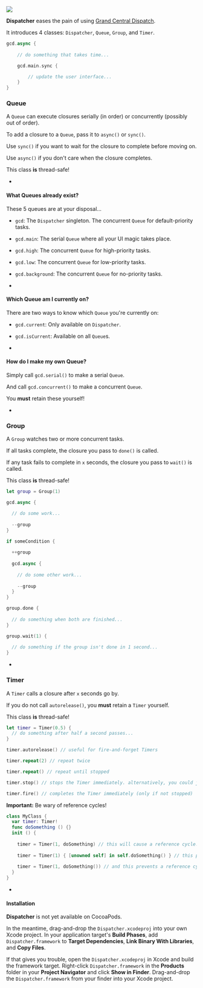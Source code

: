 <img src="http://i.imgur.com/sEM1zbl.jpg"/>

**Dispatcher** eases the pain of using [Grand Central Dispatch](https://developer.apple.com/library/mac/documentation/performance/reference/gcd_libdispatch_ref/Reference/reference.html). 

It introduces 4 classes: `Dispatcher`, `Queue`, `Group`, and `Timer`.

```Swift
gcd.async {
	
	// do something that takes time...

	gcd.main.sync {

		// update the user interface...
	}
}
```

### Queue

A `Queue` can execute closures serially (in order) or concurrently (possibly out of order).

To add a closure to a `Queue`, pass it to `async()` or `sync()`.

Use `sync()` if you want to wait for the closure to complete before moving on.

Use `async()` if you don't care when the closure completes.

This class **is** thread-safe!

-

#### What Queues already exist?

These 5 queues are at your disposal...

* `gcd`: The `Dispatcher` singleton. The concurrent `Queue` for default-priority tasks.

* `gcd.main`: The serial `Queue` where all your UI magic takes place.

* `gcd.high`: The concurrent `Queue` for high-priority tasks.

* `gcd.low`: The concurrent `Queue` for low-priority tasks.

* `gcd.background`: The concurrent `Queue` for no-priority tasks.

-

#### Which Queue am I currently on?

There are two ways to know which `Queue` you're currently on:

* `gcd.current`: Only available on `Dispatcher`.

* `gcd.isCurrent`: Available on all `Queue`s.

-

#### How do I make my own Queue?

Simply call `gcd.serial()` to make a serial `Queue`.

And call `gcd.concurrent()` to make a concurrent `Queue`.

You **must** retain these yourself!

-

### Group

A `Group` watches two or more concurrent tasks. 

If all tasks complete, the closure you pass to `done()` is called. 

If any task fails to complete in `x` seconds, the closure you pass to `wait()` is called.

This class **is** thread-safe!

```Swift
let group = Group(1)

gcd.async {

  // do some work...
  
  --group
}

if someCondition {
  
  ++group
  
  gcd.async {
    
    // do some other work...
    
    --group
  }
}

group.done {
	
  // do something when both are finished...
}

group.wait(1) {
  
  // do something if the group isn't done in 1 second...
}
```

-

### Timer

A `Timer` calls a closure after `x` seconds go by.

If you do not call `autorelease()`, you **must** retain a `Timer` yourself.

This class **is** thread-safe!

```Swift
let timer = Timer(0.5) {
  // do something after half a second passes...
}

timer.autorelease() // useful for fire-and-forget Timers

timer.repeat(2) // repeat twice

timer.repeat() // repeat until stopped

timer.stop() // stops the Timer immediately. alternatively, you could just set it to nil if the variable is an Optional

timer.fire() // completes the Timer immediately (only if not stopped)
```

**Important:** Be wary of reference cycles!

```Swift
class MyClass {
  var timer: Timer!
  func doSomething () {}
  init () {
    
    timer = Timer(1, doSomething) // this will cause a reference cycle!!!
    
    timer = Timer(1) { [unowned self] in self.doSomething() } // this prevents a reference cycle using a capture list.
    
    timer = Timer(1, doSomething()) // and this prevents a reference cycle using an autoclosure.
  }
}
```

-

#### Installation

**Dispatcher** is not yet available on CocoaPods.

In the meantime, drag-and-drop the `Dispatcher.xcodeproj` into your own Xcode project. In your application target's **Build Phases**, add `Dispatcher.framework` to **Target Dependencies**, **Link Binary With Libraries**, and **Copy Files**.

If that gives you trouble, open the `Dispatcher.xcodeproj` in Xcode and build the framework target. Right-click `Dispatcher.framework` in the **Products** folder in your **Project Navigator** and click **Show in Finder**. Drag-and-drop the `Dispatcher.framework` from your finder into your Xcode project.
